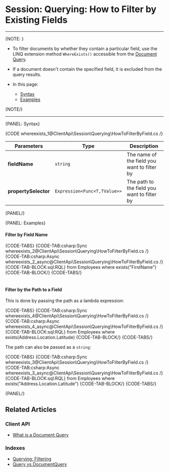 ﻿# Session: Querying: How to Filter by Existing Fields
---

{NOTE: }

* To filter documents by whether they contain a particular field, use the LINQ extension method `WhereExists()` accessible 
from the [Document Query](../../../client-api/session/querying/document-query/what-is-document-query).  

* If a document doesn't contain the specified field, it is excluded from the query results.

* In this page:  
  * [Syntax](../../../client-api/session/querying/how-to-filter-by-field#syntax)  
  * [Examples](../../../client-api/session/querying/how-to-filter-by-field#examples)  

{NOTE/}

---

{PANEL: Syntax}

{CODE whereexists_1@ClientApi\Session\Querying\HowToFilterByField.cs /}

| Parameters | Type | Description |
| - | - | - |
| **fieldName** | `string` | The name of the field you want to filter by |
| **propertySelector** | `Expression<Func<T,TValue>>` | The path to the field you want to filter by |

{PANEL/}

{PANEL: Examples}

#### Filter by Field Name  

{CODE-TABS}
{CODE-TAB:csharp:Sync whereexists_2@ClientApi\Session\Querying\HowToFilterByField.cs /}
{CODE-TAB:csharp:Async whereexists_2_async@ClientApi\Session\Querying\HowToFilterByField.cs /}
{CODE-TAB-BLOCK:sql:RQL}
from Employees 
where exists("FirstName")
{CODE-TAB-BLOCK/}
{CODE-TABS/}
<br/>
<br/>
#### Filter by the Path to a Field  

This is done by passing the path as a lambda expression:  

{CODE-TABS}
{CODE-TAB:csharp:Sync whereexists_4@ClientApi\Session\Querying\HowToFilterByField.cs /}
{CODE-TAB:csharp:Async whereexists_4_async@ClientApi\Session\Querying\HowToFilterByField.cs /}
{CODE-TAB-BLOCK:sql:RQL}
from Employees 
where exists(Address.Location.Latitude)
{CODE-TAB-BLOCK/}
{CODE-TABS/}

The path can also be passed as a `string`:

{CODE-TABS}
{CODE-TAB:csharp:Sync whereexists_3@ClientApi\Session\Querying\HowToFilterByField.cs /}
{CODE-TAB:csharp:Async whereexists_3_async@ClientApi\Session\Querying\HowToFilterByField.cs /}
{CODE-TAB-BLOCK:sql:RQL}
from Employees 
where exists("Address.Location.Latitude")
{CODE-TAB-BLOCK/}
{CODE-TABS/}

{PANEL/}

## Related Articles

### Client API

- [What is a Document Query](../../../client-api/session/querying/document-query/what-is-document-query)

### Indexes

- [Querying: Filtering](../../../indexes/querying/filtering)
- [Query vs DocumentQuery](../../../indexes/querying/query-vs-document-query)
